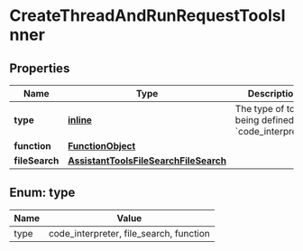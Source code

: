 
# CreateThreadAndRunRequestToolsInner

## Properties
| Name | Type | Description | Notes |
| ------------ | ------------- | ------------- | ------------- |
| **type** | [**inline**](#Type) | The type of tool being defined: &#x60;code_interpreter&#x60; |  |
| **function** | [**FunctionObject**](FunctionObject.md) |  |  |
| **fileSearch** | [**AssistantToolsFileSearchFileSearch**](AssistantToolsFileSearchFileSearch.md) |  |  [optional] |


<a id="Type"></a>
## Enum: type
| Name | Value |
| ---- | ----- |
| type | code_interpreter, file_search, function |



